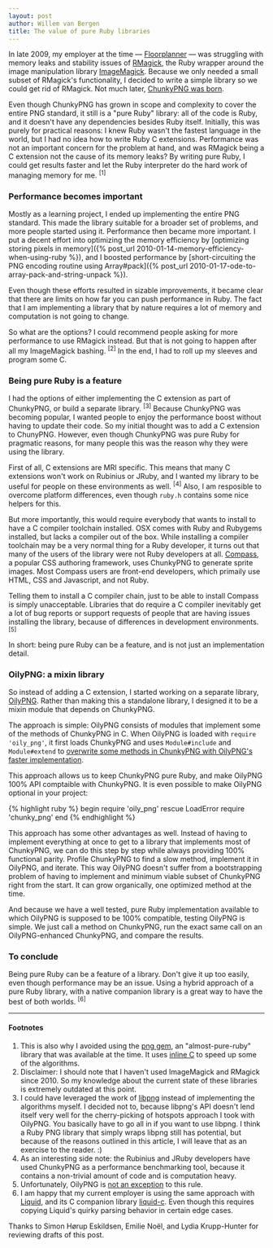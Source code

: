 ```yaml
---
layout: post
author: Willem van Bergen
title: The value of pure Ruby libraries
---
```


In late 2009, my employer at the time &mdash; [Floorplanner](http://www.floorplanner.com) &mdash; was struggling with memory leaks and stability issues of [RMagick](http://www.imagemagick.org/RMagick/doc/), the Ruby wrapper around the image manipulation library [ImageMagick](http://www.imagemagick.org/). Because we only needed a small subset of RMagick's functionality, I decided to write a simple library so we could get rid of RMagick. Not much later, [ChunkyPNG was born](https://github.com/wvanbergen/chunky_png/commit/aa8a9378eedfc02aa1d0d1e05c313badc76594a7).

Even though ChunkyPNG has grown in scope and complexity to cover the entire PNG standard, it still is a "pure Ruby" library: all of the code is Ruby, and it doesn't have any dependencies besides Ruby itself. Initially, this was purely for practical reasons: I knew Ruby wasn't the fastest language in the world, but I had no idea how to write Ruby C extensions. Performance was not an important concern for the problem at hand, and was RMagick being a C extension not the cause of its memory leaks? By writing pure Ruby, I could get results faster and let the Ruby interpreter do the hard work of managing memory for me. <sup>[1]</sup>

### Performance becomes important

Mostly as a learning project, I ended up implementing the entire PNG standard. This made the library suitable for a broader set of problems, and more people started using it. Performance then became more important. I put a decent effort into optimizing the memory efficiency by [optimizing storing pixels in memory]({% post_url 2010-01-14-memory-efficiency-when-using-ruby %}), and I boosted performance by [short-circuiting the PNG encoding routine using Array#pack]({% post_url 2010-01-17-ode-to-array-pack-and-string-unpack %}).

Even though these efforts resulted in sizable improvements, it became clear that there are limits on how far you can push performance in Ruby. The fact that I am implementing a library that by nature requires a lot of memory and computation is not going to change.

So what are the options? I could recommend people asking for more performance to use RMagick instead. But that is not going to happen after all my ImageMagick bashing. <sup>[2]</sup> In the end, I had to roll up my sleeves and program some C.

### Being pure Ruby is a feature

I had the options of either implementing the C extension as part of ChunkyPNG, or build a separate library. <sup>[3]</sup> Because ChunkyPNG was becoming popular, I wanted people to enjoy the performance boost without having to update their code. So my initial thought was to add a C extension to ChunyPNG. However, even though ChunkyPNG was pure Ruby for pragmatic reasons, for many people this was the reason why they were using the library.

First of all, C extensions are MRI specific. This means that many C extensions won't work on Rubinius or JRuby, and I wanted my library to be useful for people on these environments as well. <sup>[4]</sup> Also, I am resposible to overcome platform differences, even though `ruby.h` contains some nice helpers for this.

But more importantly, this would require everybody that wants to install to have a C compiler toolchain installed. OSX comes with Ruby and Rubygems installed, but lacks a compiler out of the box. While installing a compiler toolchain may be a very normal thing for a Ruby developer, it turns out that many of the users of the library were not Ruby developers at all. [Compass](http://compass-style.org/), a popular CSS authoring framework, uses ChunkyPNG to generate sprite images. Most Compass users are front-end developers, which primaily use HTML, CSS and Javascript, and not Ruby.

Telling them to install a C compiler chain, just to be able to install Compass is simply unacceptable. Libraries that do require a C compiler inevitably get a lot of bug reports or support requests of people that are having issues installing the library, because of differences in development environments. <sup>[5]</sup>

In short: being pure Ruby can be a feature, and is not just an implementation detail.

### OilyPNG: a mixin library

So instead of adding a C extension, I started working on a separate library, [OilyPNG](https://github.com/wvanbergen/oily_png). Rather than making this a standalone library, I designed it to be a mixin module that depends on ChunkyPNG.

The approach is simple: OilyPNG consists of modules that implement some of the methods of ChunkyPNG in C. When  OilyPNG is loaded with `require 'oily_png'`, it first loads ChunkyPNG and uses `Module#include` and `Module#extend` to [overwrite some methods in ChunkyPNG with OilyPNG's faster implementation](https://github.com/wvanbergen/oily_png/blob/master/lib/oily_png.rb).

This approach allows us to keep ChunkyPNG pure Ruby, and make OilyPNG 100% API comptaible with ChunkyPNG. It is even possible to make OilyPNG optional in your project:

{% highlight ruby %}
begin
  require 'oily_png'
rescue LoadError
  require 'chunky_png'
end
{% endhighlight %}

This approach has some other advantages as well. Instead of having to implement everything at once to get to a library that implements most of ChunkyPNG, we can do this step by step while always providing 100% functional parity. Profile ChunkyPNG to find a slow method, implement it in OilyPNG, and iterate. This way OilyPNG doesn't suffer from a bootstrapping problem of having to implement and minimum viable subset of ChunkyPNG right from the start. It can grow organically, one optimized method at the time.

And because we have a well tested, pure Ruby implementation available to which OilyPNG is supposed to be 100% compatible, testing OilyPNG is simple. We just call a method on ChunkyPNG, run the exact same call on an OilyPNG-enhanced ChunkyPNG, and compare the results.

### To conclude

Being pure Ruby can be a feature of a library. Don't give it up too easily, even though performance may be an issue. Using a hybrid approach of a pure Ruby library, with a native companion library is a great way to have the best of both worlds. <sup>[6]</sup>

---------------------------------------

#### Footnotes

1. This is also why I avoided using the [png gem](https://github.com/seattlerb/png), an "almost-pure-ruby" library that was available at the time. It uses [inline C](https://github.com/seattlerb/rubyinline) to speed up some of the algorithms.
2. Disclaimer: I should note that I haven't used ImageMagick and RMagick since 2010. So my knowledge about the current state of these libraries is extremely outdated at this point.
3. I could have leveraged the work of [libpng](http://www.libpng.org/pub/png/libpng.html) instead of implementing the algorithms myself. I decided not to, because libpng's API doesn't lend itself very well for the cherry-picking of hotspots approach I took with OilyPNG. You basically have to go all in if you want to use libpng. I think a Ruby PNG library that simply wraps libpng still has potential, but because of the reasons outlined in this article, I will leave that as an exercise to the reader. :)
4. As an interesting side note: the Rubinius and JRuby developers have used ChunkyPNG as a performance benchmarking tool, because it contains a non-trivial amount of code and is computation heavy.
5. Unfortunately, OilyPNG is [not an exception](https://github.com/wvanbergen/oily_png/issues/12) to this rule.
6. I am happy that my current employer is using the same approach with [Liquid](http://liquidmarkup.org/), and its C companion library [liquid-c](https://github.com/Shopify/liquid-c). Even though this requires copying Liquid's quirky parsing behavior in certain edge cases.

Thanks to Simon Hørup Eskildsen, Emilie Noël, and Lydia Krupp-Hunter for reviewing drafts of this post.

